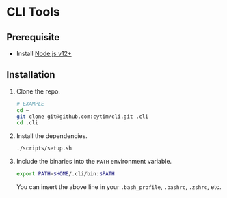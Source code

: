 # CLI Tools

## Prerequisite

- Install [Node.js v12+](http://nodejs.org/)

## Installation

1. Clone the repo.

   ```sh
   # EXAMPLE
   cd ~
   git clone git@github.com:cytim/cli.git .cli
   cd .cli
   ```

2. Install the dependencies.

   ```sh
   ./scripts/setup.sh
   ```

3. Include the binaries into the `PATH` environment variable.

   ```sh
   export PATH=$HOME/.cli/bin:$PATH
   ```

   You can insert the above line in your `.bash_profile`, `.bashrc`, `.zshrc`, etc.

